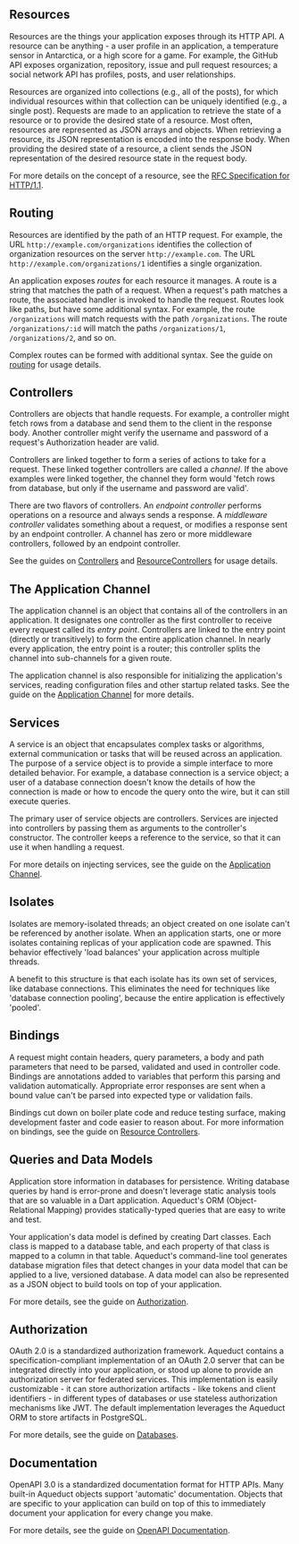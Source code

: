 ## Resources

Resources are the things your application exposes through its HTTP API. A resource can be anything - a user profile in an application, a temperature sensor in Antarctica, or a high score for a game. For example, the GitHub API exposes organization, repository, issue and pull request resources; a social network API has profiles, posts, and user relationships.

Resources are organized into collections (e.g., all of the posts), for which individual resources within that collection can be uniquely identified (e.g., a single post). Requests are made to an application to retrieve the state of a resource or to provide the desired state of a resource. Most often, resources are represented as JSON arrays and objects. When retrieving a resource, its JSON representation is encoded into the response body. When providing the desired state of a resource, a client sends the JSON representation of the desired resource state in the request body.

For more details on the concept of a resource, see the [RFC Specification for HTTP/1.1](https://tools.ietf.org/html/rfc7231).

## Routing

Resources are identified by the path of an HTTP request. For example, the URL `http://example.com/organizations` identifies the collection of organization resources on the server `http://example.com`. The URL `http://example.com/organizations/1` identifies a single organization.

An application exposes *routes* for each resource it manages. A route is a string that matches the path of a request. When a request's path matches a route, the associated handler is invoked to handle the request. Routes look like paths, but have some additional syntax. For example, the route `/organizations` will match requests with the path `/organizations`. The route `/organizations/:id` will match the paths `/organizations/1`, `/organizations/2`, and so on.

Complex routes can be formed with additional syntax. See the guide on [routing](http/routing.md) for usage details.

## Controllers

Controllers are objects that handle requests. For example, a controller might fetch rows from a database and send them to the client in the response body. Another controller might verify the username and password of a request's Authorization header are valid.

Controllers are linked together to form a series of actions to take for a request. These linked together controllers are called a *channel*. If the above examples were linked together, the channel they form would 'fetch rows from database, but only if the username and password are valid'.

There are two flavors of controllers. An *endpoint controller* performs operations on a resource and always sends a response. A *middleware controller* validates something about a request, or modifies a response sent by an endpoint controller. A channel has zero or more middleware controllers, followed by an endpoint controller.

See the guides on [Controllers](http/controller.md) and [ResourceControllers](http/resource_controller.md) for usage details.

## The Application Channel

The application channel is an object that contains all of the controllers in an application. It designates one controller as the first controller to receive every request called its *entry point*. Controllers are linked to the entry point (directly or transitively) to form the entire application channel. In nearly every application, the entry point is a router; this controller splits the channel into sub-channels for a given route.

The application channel is also responsible for initializing the application's services, reading configuration files and other startup related tasks. See the guide on the [Application Channel](http/channel.md) for more details.

## Services

A service is an object that encapsulates complex tasks or algorithms, external communication or tasks that will be reused across an application. The purpose of a service object is to provide a simple interface to more detailed behavior. For example, a database connection is a service object; a user of a database connection doesn't know the details of how the connection is made or how to encode the query onto the wire, but it can still execute queries.

The primary user of service objects are controllers. Services are injected into controllers by passing them as arguments to the controller's constructor. The controller keeps a reference to the service, so that it can use it when handling a request.

For more details on injecting services, see the guide on the [Application Channel](http/channel.md).

## Isolates

Isolates are memory-isolated threads; an object created on one isolate can't be referenced by another isolate. When an application starts, one or more isolates containing replicas of your application code are spawned. This behavior effectively 'load balances' your application across multiple threads.

A benefit to this structure is that each isolate has its own set of services, like database connections. This eliminates the need for techniques like 'database connection pooling', because the entire application is effectively 'pooled'.

## Bindings

A request might contain headers, query parameters, a body and path parameters that need to be parsed, validated and used in controller code. Bindings are annotations added to variables that perform this parsing and validation automatically. Appropriate error responses are sent when a bound value can't be parsed into expected type or validation fails.

Bindings cut down on boiler plate code and reduce testing surface, making development faster and code easier to reason about. For more information on bindings, see the guide on [Resource Controllers](http/resource_controller.md).

## Queries and Data Models

Application store information in databases for persistence. Writing database queries by hand is error-prone and doesn't leverage static analysis tools that are so valuable in a Dart application. Aqueduct's ORM (Object-Relational Mapping) provides statically-typed queries that are easy to write and test.

Your application's data model is defined by creating Dart classes. Each class is mapped to a database table, and each property of that class is mapped to a column in that table. Aqueduct's command-line tool generates database migration files that detect changes in your data model that can be applied to a live, versioned database. A data model can also be represented as a JSON object to build tools on top of your application.

For more details, see the guide on [Authorization](auth/overview.md).

## Authorization

OAuth 2.0 is a standardized authorization framework. Aqueduct contains a specification-compliant implementation of an OAuth 2.0 server that can be integrated directly into your application, or stood up alone to provide an authorization server for federated services. This implementation is easily customizable - it can store authorization artifacts - like tokens and client identifiers - in different types of databases or use stateless authorization mechanisms like JWT. The default implementation leverages the Aqueduct ORM to store artifacts in PostgreSQL.

For more details, see the guide on [Databases](db/overview.md).

## Documentation

OpenAPI 3.0 is a standardized documentation format for HTTP APIs. Many built-in Aqueduct objects support 'automatic' documentation. Objects that are specific to your application can build on top of this to immediately document your application for every change you make.

For more details, see the guide on [OpenAPI Documentation](openapi/overview.md).
